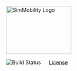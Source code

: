 <img src="https://github.com/smart-fm/simmobility-prod/wiki/images/SimMobility_logo.jpg" title="SimMobility Logo" width="177" height="131">

<img src="https://img.shields.io/jenkins/s/https/jenkins.qa.ubuntu.com/view/Precise/view/All%20Precise/job/precise-desktop-amd64_default.svg" title="Build Status"> &emsp; [License](https://github.com/smart-fm/simmobility-prod/blob/master/license.txt)
